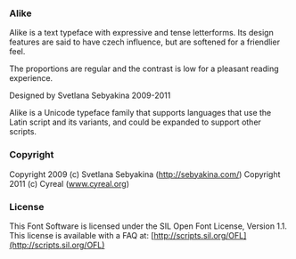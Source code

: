 ### Alike 

Alike is a text typeface with expressive and tense letterforms.
Its design features are said to have czech influence, but are
softened for a friendlier feel.

The proportions are regular and the contrast is low for
a pleasant reading experience.

Designed by Svetlana Sebyakina 2009-2011

Alike is a Unicode typeface family that supports 
languages that use the Latin script and its variants, and 
could be expanded to support other scripts.

### Copyright
Copyright 2009 (c) Svetlana Sebyakina (http://sebyakina.com/)
Copyright 2011 (c) Cyreal (www.cyreal.org)

### License

This Font Software is licensed under the SIL Open Font License, Version 1.1. This license is available with a FAQ at: [http://scripts.sil.org/OFL](http://scripts.sil.org/OFL)
